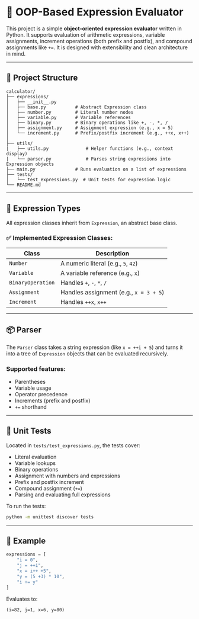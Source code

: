 # 🧮 OOP-Based Expression Evaluator

This project is a simple **object-oriented expression evaluator** written in Python. It supports evaluation of arithmetic expressions, variable assignments, increment operations (both prefix and postfix), and compound assignments like `+=`. It is designed with extensibility and clean architecture in mind.

---

## 📁 Project Structure

```
calculator/
├── expressions/
│   ├── __init__.py
│   ├── base.py           # Abstract Expression class
│   ├── number.py         # Literal number nodes
│   ├── variable.py       # Variable references
│   ├── binary.py         # Binary operations like +, -, *, /
│   ├── assignment.py     # Assignment expression (e.g., x = 5)
│   └── increment.py      # Prefix/postfix increment (e.g., ++x, x++)
│
├── utils/
|   ├── utils.py              # Helper functions (e.g., context display)
|   └── parser.py             # Parses string expressions into Expression objects
├── main.py               # Runs evaluation on a list of expressions
├── tests/
│   └── test_expressions.py  # Unit tests for expression logic
└── README.md
```

---

## 🧠 Expression Types

All expression classes inherit from `Expression`, an abstract base class.

### ✅ Implemented Expression Classes:

| Class         | Description                              |
|---------------|------------------------------------------|
| `Number`      | A numeric literal (e.g., `5`, `42`)      |
| `Variable`    | A variable reference (e.g., `x`)         |
| `BinaryOperation` | Handles `+`, `-`, `*`, `/`           |
| `Assignment`  | Handles assignment (e.g., `x = 3 + 5`)   |
| `Increment`   | Handles `++x`, `x++`                     |

---

## 📦 Parser

The `Parser` class takes a string expression (like `x = ++i + 5`) and turns it into a tree of `Expression` objects that can be evaluated recursively.

### Supported features:
- Parentheses
- Variable usage
- Operator precedence
- Increments (prefix and postfix)
- `+=` shorthand

---

## 🧪 Unit Tests

Located in `tests/test_expressions.py`, the tests cover:
- Literal evaluation
- Variable lookups
- Binary operations
- Assignment with numbers and expressions
- Prefix and postfix increment
- Compound assignment (`+=`)
- Parsing and evaluating full expressions

To run the tests:
```bash
python -m unittest discover tests
```

---

## 🚀 Example

```python
expressions = [
    "i = 0",
    "j = ++i",
    "x = i++ +5",
    "y = (5 +3) * 10",
    "i += y"
]
```

Evaluates to:
```txt
(i=82, j=1, x=6, y=80)
```
